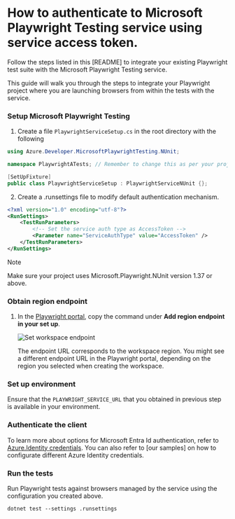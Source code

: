 # How to authenticate to Microsoft Playwright Testing service using service access token.

Follow the steps listed in this [README]<!--(https://github.com/Azure/azure-sdk-for-net/tree/main/sdk/playwrighttesting/Azure.Developer.MicrosoftPlaywrightTesting.NUnit/README.md)--> to integrate your existing Playwright test suite with the Microsoft Playwright Testing service.

This guide will walk you through the steps to integrate your Playwright project where you are launching browsers from within the tests with the service.

### Setup Microsoft Playwright Testing

1. Create a file `PlaywrightServiceSetup.cs` in the root directory with the following

```C# Snippet:Sample2_SetDefaultAuthenticationMechanism
using Azure.Developer.MicrosoftPlaywrightTesting.NUnit;

namespace PlaywrightATests; // Remember to change this as per your project namespace

[SetUpFixture]
public class PlaywrightServiceSetup : PlaywrightServiceNUnit {};
```

2. Create a .runsettings file to modify default authentication mechanism.

```xml
<?xml version="1.0" encoding="utf-8"?>
<RunSettings>
    <TestRunParameters>
        <!-- Set the service auth type as AccessToken -->
        <Parameter name="ServiceAuthType" value="AccessToken" />
    </TestRunParameters>
</RunSettings>
```

> [!NOTE]
> Make sure your project uses Microsoft.Playwright.NUnit version 1.37 or above.

### Obtain region endpoint

1. In the [Playwright portal](https://aka.ms/mpt/portal), copy the command under **Add region endpoint in your set up**.

    ![Set workspace endpoint](https://github.com/microsoft/playwright-testing-service/assets/12104064/d81ca629-2b23-4d34-8b70-67b6f7061a83)

    The endpoint URL corresponds to the workspace region. You might see a different endpoint URL in the Playwright portal, depending on the region you selected when creating the workspace.

### Set up environment

Ensure that the `PLAYWRIGHT_SERVICE_URL` that you obtained in previous step is available in your environment.

### Authenticate the client

To learn more about options for Microsoft Entra Id authentication, refer to [Azure.Identity credentials](https://github.com/Azure/azure-sdk-for-net/tree/main/sdk/identity/Azure.Identity#credentials). You can also refer to [our samples]<!--(https://github.com/Azure/azure-sdk-for-net/tree/main/sdk/playwrighttesting/Azure.Developer.MicrosoftPlaywrightTesting.NUnit/samples/Sample1_CustomisingServiceParameters.md)--> on how to configurate different Azure Identity credentials.

### Run the tests

Run Playwright tests against browsers managed by the service using the configuration you created above.

```dotnetcli
dotnet test --settings .runsettings
```